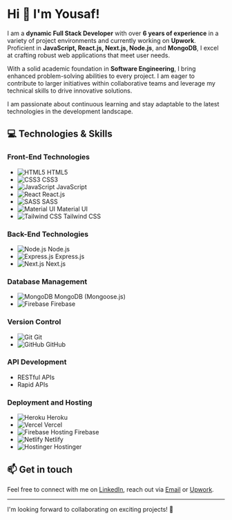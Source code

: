 # Hi 👋 I'm Yousaf!  

I am a **dynamic Full Stack Developer** with over **6 years of experience** in a variety of project environments and currently working on **Upwork**. Proficient in **JavaScript, React.js, Next.js, Node.js**, and **MongoDB**, I excel at crafting robust web applications that meet user needs.  

With a solid academic foundation in **Software Engineering**, I bring enhanced problem-solving abilities to every project. I am eager to contribute to larger initiatives within collaborative teams and leverage my technical skills to drive innovative solutions.   

I am passionate about continuous learning and stay adaptable to the latest technologies in the development landscape.  

## 💻 Technologies & Skills  

### Front-End Technologies  
- ![HTML5](https://img.shields.io/badge/HTML5-E34F26?style=flat-square&logo=html5&logoColor=white) HTML5  
- ![CSS3](https://img.shields.io/badge/CSS3-1572B6?style=flat-square&logo=css3&logoColor=white) CSS3  
- ![JavaScript](https://img.shields.io/badge/JavaScript-F7DF1E?style=flat-square&logo=javascript&logoColor=black) JavaScript
- ![React](https://img.shields.io/badge/React-61DAFB?style=flat-square&logo=react&logoColor=black) React.js  
- ![SASS](https://img.shields.io/badge/SASS-CC6699?style=flat-square&logo=sass&logoColor=white) SASS  
- ![Material UI](https://img.shields.io/badge/Material%20UI-0081CB?style=flat-square&logo=mui&logoColor=white) Material UI  
- ![Tailwind CSS](https://img.shields.io/badge/Tailwind%20CSS-06B6D4?style=flat-square&logo=tailwind-css&logoColor=white) Tailwind CSS  

### Back-End Technologies  
- ![Node.js](https://img.shields.io/badge/Node.js-339639?style=flat-square&logo=node.js&logoColor=white) Node.js  
- ![Express.js](https://img.shields.io/badge/Express.js-000000?style=flat-square&logo=express&logoColor=white) Express.js  
- ![Next.js](https://img.shields.io/badge/Next.js-000000?style=flat-square&logo=next.js&logoColor=white) Next.js  

### Database Management  
- ![MongoDB](https://img.shields.io/badge/MongoDB-47A248?style=flat-square&logo=mongodb&logoColor=white) MongoDB (Mongoose.js)  
- ![Firebase](https://img.shields.io/badge/Firebase-FFCA28?style=flat-square&logo=firebase&logoColor=white) Firebase  

### Version Control  
- ![Git](https://img.shields.io/badge/Git-F05032?style=flat-square&logo=git&logoColor=white) Git  
- ![GitHub](https://img.shields.io/badge/GitHub-181717?style=flat-square&logo=github&logoColor=white) GitHub  

### API Development  
- RESTful APIs  
- Rapid APIs  

### Deployment and Hosting  
- ![Heroku](https://img.shields.io/badge/Heroku-430098?style=flat-square&logo=heroku&logoColor=white) Heroku  
- ![Vercel](https://img.shields.io/badge/Vercel-000000?style=flat-square&logo=vercel&logoColor=white) Vercel  
- ![Firebase Hosting](https://img.shields.io/badge/Firebase%20Hosting-FFCA28?style=flat-square&logo=firebase&logoColor=white) Firebase  
- ![Netlify](https://img.shields.io/badge/Netlify-00C7B7?style=flat-square&logo=netlify&logoColor=white) Netlify  
- ![Hostinger](https://img.shields.io/badge/Hostinger-FF4F25?style=flat-square&logo=hostinger&logoColor=white) Hostinger  

## 📫 Get in touch  
Feel free to connect with me on [LinkedIn](https://www.linkedin.com/in/arbazyousaf), reach out via [Email](mailto:arbazyousaf.dev@gmail.com) or [Upwork](https://www.upwork.com/freelancers/~01487ba74cf79c697b).  

---  

I'm looking forward to collaborating on exciting projects! 🚀
